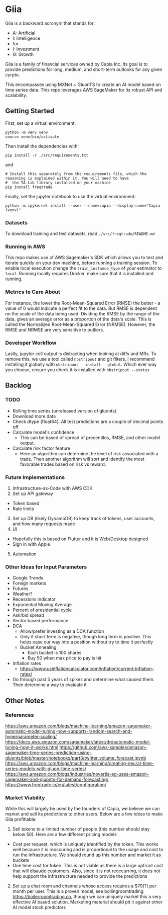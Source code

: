 # Giia
Giia is a backward acronym that stands for:
- A: Artificial
- I: Intelligence
-    for
- I: Investment
- G: Growth

Giia is a family of financial services owned by Capia Inc. Its goal is to provide predictions for long, medium, and 
short-term outlooks for any given cyrpto. 

This encompasses using MXNet + GluonTS to create an AI model based on time series data. This repo leverages AWS 
SageMaker for its robust API and scalability.

## Getting Started
First, set up a virtual environment:
```
python -m venv venv
source venv/bin/activate
```

Then install the dependencies with:
```
pip install -r ./src/requirements.txt
```
and
```
# Install this separately from the requirements file, which the reasoning is explained within it. You will need to have 
#  the TA-Lib library installed on your machine 
pip install freqtrade
```

Finally, set the jupyter notebook to use the virtual environment:
```
python -m ipykernel install --user --name=capia --display-name="Capia (venv)"
```

### Datasets
To download training and test datasets, read `./src/freqtrade/README.md`

### Running in AWS
This repo makes use of AWS Sagemaker's SDK which allows you to test and iterate quickly on your dev machine, before 
running a training session. To enable local execution change the `train_instance_type` of your estimator to `local`. 
Running locally requires Docker, make sure that it is installed and running.

### Metrics to Care About
For instance, the lower the Root-Mean-Squared Error (RMSE) the better - a value of 0 would indicate a perfect fit to the
data. But RMSE is dependent on the scale of the data being used. Dividing the RMSE by the range of the data, gives an
average error as a proportion of the data's scale. This is called the Normalized Root-Mean-Squared Error (NRMSE).
However, the RMSE and NRMSE are very sensitive to outliers.

### Developer Workflow
Lastly, jupyter cell output is distracting when looking at diffs and MRs. To remove this, we use a tool called 
`nbstripout` and git filters. I recommend installing it globally with `nbstripout --install --global`. Which ever way 
you choose, ensure you check it is installed with `nbstripout --status`

## Backlog
### TODO
- Rolling time series (unreleased version of gluonts)
- Download more data
- Check dtype (float64). All test predictions are a couple of decimal points off
- Calculate model's confidence
  - This can be based of spread of precentiles, RMSE, and other model output.
- Calculate risk factor feature
  - Here an algorithm can determine the level of risk associated with a trade. Then another algorithm will sort
and identify the most favorable trades based on risk vs reward.

### Future Implementations
1) Infrastructure-as-Code with AWS CDK
2) Set up API gateway
- Token based
- Rate limits
3) Set up DB (likely DynamoDB) to keep track of tokens, user accounts, and how many requests made
4) UI
- Hopefully this is based on Flutter and it is Web/Desktop designed
- Sign in with Apple
5) Automation

### Other Ideas for Input Parameters
- Google Trends
- Foreign markets
- Futures
- Weather?
- Recessions indicator
- Exponential Moving Average
- Percent of presidential cycle
- Ask/bid spread
- Sector based performance
- DCA
  - Allow/prefer investing as a DCA function
  - Only if short term is negative, though long term is positive. This helps ease our way into a position without try to time it perfectly
  - Bucket Annealing
    - Each bucket is 100 shares
    - Buy 50 when max price to pay is hit
- Inflation rates
  - https://www.usinflationcalculator.com/inflation/current-inflation-rates/
- Go through past 5 years of spikes and determine what caused them. Then determine a way to evaluate it

## Other Notes
### References
https://aws.amazon.com/blogs/machine-learning/amazon-sagemaker-automatic-model-tuning-now-supports-random-search-and-hyperparameter-scaling/
https://docs.aws.amazon.com/sagemaker/latest/dg/automatic-model-tuning-how-it-works.html
https://github.com/aws-samples/amazon-sagemaker-time-series-prediction-using-gluonts/blob/master/notebooks/part3/twitter_volume_forecast.ipynb
https://aws.amazon.com/blogs/machine-learning/creating-neural-time-series-models-with-gluon-time-series/
https://aws.amazon.com/blogs/industries/novartis-ag-uses-amazon-sagemaker-and-gluonts-for-demand-forecasting/
https://www.freqtrade.io/en/latest/configuration/

### Market Viability
While this will largely be used by the founders of Capia, we believe we can market and sell its predictions to other 
users. Below are a few ideas to make Giia profitiable:
1) Sell tokens to a limited number of people (this number should stay below 50). Here are a few different pricing models
  - Cost per request, which is uniquely identified by the token. This works well because it is reoccuring and is 
  proportional to the usage and cost to run the infrastructure. We should round up this number and market it as buckets
  - One time cost for token. This is not viable as there is a large upfront cost that will disaude customers. Also, 
  since it is not reoccurring, it does not help support the infrastructure needed to provide the predictions
2) Set up a chat room and channels whose access requires a $79(?) per month per user. This is a proven model, see
boilingroomtrading https://boilerroomtrading.co, though we can uniquely market this a very effective AI based solution.
Marketing material should pit it against other AI model stock predictors
